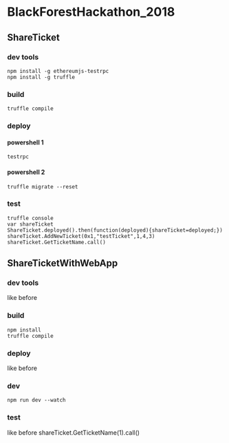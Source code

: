 # BlackForestHackathon_2018

## ShareTicket

### dev tools
```
npm install -g ethereumjs-testrpc
npm install -g truffle
```


### build
```
truffle compile 
```


### deploy 

#### powershell 1
```
testrpc
```
#### powershell 2
```
truffle migrate --reset
```


### test
```
truffle console
var shareTicket
ShareTicket.deployed().then(function(deployed){shareTicket=deployed;})
shareTicket.AddNewTicket(0x1,"testTicket",1,4,3)
shareTicket.GetTicketName.call()
```


## ShareTicketWithWebApp

### dev tools
like before


### build
```
npm install
truffle compile 
```


### deploy 
like before

### dev
```
npm run dev --watch
```


### test

like before
shareTicket.GetTicketName(1).call()
```
